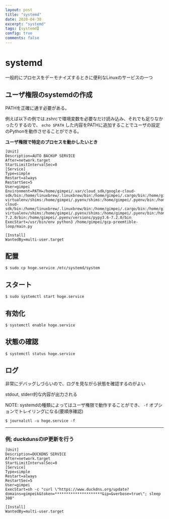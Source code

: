 ```yaml
---
layout: post
title: "systemd"
date: 2020-04-30
excerpt: "systemd"
tags: [systemd]
config: true
comments: false
---
```


# systemd
一般的にプロセスをデーモナイズするときに便利なLinuxのサービスの一つ

## ユーザ権限のsystemdの作成
PATHを正確に通す必要がある。  

例えば以下の例では.zshrcで環境変数を必要なだけ読み込み、それでも足りなかったりするので、 `echo $PATH` した内容をPATHに追加することでユーザの設定のPythonを動作させることができる。

**ユーザ権限で特定のプロセスを動かしたいとき**

```
[Unit]
Description=AUTO BACKUP SERVICE
After=network.target
StartLimitIntervalSec=0
[Service]
Type=simple
Restart=always
RestartSec=5
User=gimpei
Environment=PATH=/home/gimpei/.var/cloud_sdk/google-cloud-sdk/bin:/home/linuxbrew/.linuxbrew/bin:/home/gimpei/.cargo/bin:/home/gimpei/.bin:/home/gimpei/.pyenv/plugins/pyenv-virtualenv/shims:/home/gimpei/.pyenv/shims:/home/gimpei/.pyenv/bin:/home/gimpei/.pyenv/bin:/home/gimpei/.pyenv/bin:/home/gimpei/opt/anaconda3/bin:/home/gimpei/.var/cloud_sdk/google-cloud-sdk/bin:/home/linuxbrew/.linuxbrew/bin:/home/gimpei/.cargo/bin:/home/gimpei/.bin:/home/gimpei/.pyenv/plugins/pyenv-virtualenv/shims:/home/gimpei/.pyenv/shims:/home/gimpei/.pyenv/bin:/home/gimpei/.pyenv/bin:/home/gimpei/.pyenv/bin:/home/gimpei/opt/anaconda3/bin:/usr/local/sbin:/usr/local/bin:/usr/sbin:/usr/bin:/sbin:/bin:/usr/games:/usr/local/games:/home/gimpei/.pyenv/versions/pypy3.6-7.2.0/bin:/home/gimpei/.pyenv/versions/pypy3.6-7.2.0/bin
ExecStart=/usr/bin/env python3 /home/gimpei/gcp-preemtible-loop/main.py

[Install]
WantedBy=multi-user.target
```

## 配置

```console
$ sudo cp hoge.service /etc/systemd/system
```

## スタート

```console
$ sudo systemctl start hoge.service
```

## 有効化

```console
$ systemctl enable hoge.service
```

## 状態の確認

```console
$ systemctl status hoge.service
```

## ログ

非常にデバッグしづらいので、ログを見ながら状態を確認するのがよい  

stdout, stderr的な内容が出力される  

NOTE: systemdの種類によってはユーザ権限で動作することができ、 `-f` オプションでトレイリングになる(要順序確認)  

```console
$ journalctl -u hoge.service -f
```


--- 

### 例; duckdunsのIP更新を行う

```
[Unit]
Description=DUCKDNS SERVICE
After=network.target
StartLimitIntervalSec=0
[Service]
Type=simple
Restart=always
RestartSec=5
User=gimpei
ExecStart=sh -c "curl \"https://www.duckdns.org/update?domains=gimpeik&token=*********************&ip=&verbose=true\"; sleep 300"

[Install]
WantedBy=multi-user.target
```
